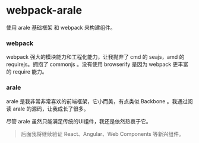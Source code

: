 # webpack-arale
使用 arale 基础框架 和 webpack 来构建组件。

### webpack

webpack 强大的模块能力和工程化能力，让我抛弃了 cmd 的 seajs，amd 的 requirejs。拥抱了 commonjs 。没有使用 browserify 是因为 webpack 更丰富的 require 能力。

### arale

arale 是我非常非常喜欢的前端框架，它小而美，有点类似 Backbone 。我通过阅读 arale 的源码，让我成长了很多。

尽管 arale 虽然只能满足传统的UI组件，我还是依然热衷于它。

> 后面我将继续验证 React、Angular、Web Components 等新兴组件。
